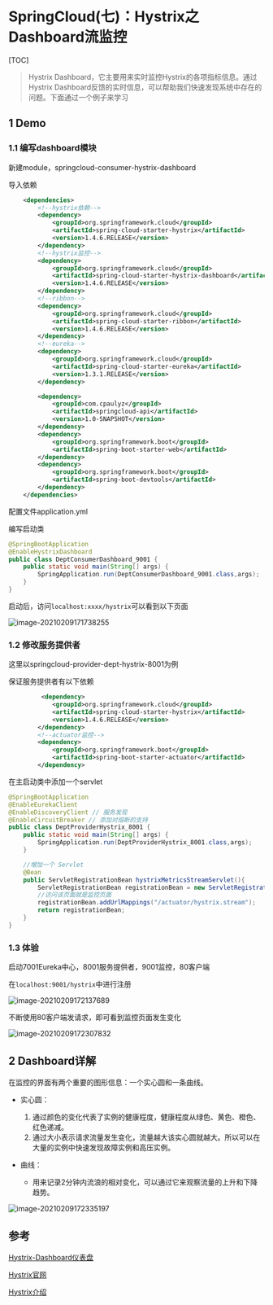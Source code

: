 # SpringCloud(七)：Hystrix之Dashboard流监控

[TOC]

> Hystrix Dashboard，它主要用来实时监控Hystrix的各项指标信息。通过Hystrix Dashboard反馈的实时信息，可以帮助我们快速发现系统中存在的问题。下面通过一个例子来学习

## 1 Demo

### 1.1 编写dashboard模块

新建module，springcloud-consumer-hystrix-dashboard

导入依赖

```xml
    <dependencies>
        <!--hystrix依赖-->
        <dependency>
            <groupId>org.springframework.cloud</groupId>
            <artifactId>spring-cloud-starter-hystrix</artifactId>
            <version>1.4.6.RELEASE</version>
        </dependency>
        <!--hystrix监控-->
        <dependency>
            <groupId>org.springframework.cloud</groupId>
            <artifactId>spring-cloud-starter-hystrix-dashboard</artifactId>
            <version>1.4.6.RELEASE</version>
        </dependency>
        <!--ribbon-->
        <dependency>
            <groupId>org.springframework.cloud</groupId>
            <artifactId>spring-cloud-starter-ribbon</artifactId>
            <version>1.4.6.RELEASE</version>
        </dependency>
        <!--eureka-->
        <dependency>
            <groupId>org.springframework.cloud</groupId>
            <artifactId>spring-cloud-starter-eureka</artifactId>
            <version>1.3.1.RELEASE</version>
        </dependency>

        <dependency>
            <groupId>com.cpaulyz</groupId>
            <artifactId>springcloud-api</artifactId>
            <version>1.0-SNAPSHOT</version>
        </dependency>
        <dependency>
            <groupId>org.springframework.boot</groupId>
            <artifactId>spring-boot-starter-web</artifactId>
        </dependency>
        <dependency>
            <groupId>org.springframework.boot</groupId>
            <artifactId>spring-boot-devtools</artifactId>
        </dependency>
    </dependencies>
```

配置文件application.yml

编写启动类

```java
@SpringBootApplication
@EnableHystrixDashboard
public class DeptConsumerDashboard_9001 {
    public static void main(String[] args) {
        SpringApplication.run(DeptConsumerDashboard_9001.class,args);
    }
}
```

启动后，访问`localhost:xxxx/hystrix`可以看到以下页面

![image-20210209171738255](https://cyzblog.oss-cn-beijing.aliyuncs.com/image-20210209171738255.png)



### 1.2 修改服务提供者

这里以springcloud-provider-dept-hystrix-8001为例

保证服务提供者有以下依赖

```xml
    	 <dependency>
            <groupId>org.springframework.cloud</groupId>
            <artifactId>spring-cloud-starter-hystrix</artifactId>
            <version>1.4.6.RELEASE</version>
        </dependency>        
		<!--actuator监控-->
        <dependency>
            <groupId>org.springframework.boot</groupId>
            <artifactId>spring-boot-starter-actuator</artifactId>
        </dependency>
```

在主启动类中添加一个servlet

```java
@SpringBootApplication
@EnableEurekaClient
@EnableDiscoveryClient // 服务发现
@EnableCircuitBreaker // 添加对熔断的支持
public class DeptProviderHystrix_8001 {
    public static void main(String[] args) {
        SpringApplication.run(DeptProviderHystrix_8001.class,args);
    }

    //增加一个 Servlet
    @Bean
    public ServletRegistrationBean hystrixMetricsStreamServlet(){
        ServletRegistrationBean registrationBean = new ServletRegistrationBean(new HystrixMetricsStreamServlet());
        //访问该页面就是监控页面
        registrationBean.addUrlMappings("/actuator/hystrix.stream");
        return registrationBean;
    }
}
```

### 1.3 体验

启动7001Eureka中心，8001服务提供者，9001监控，80客户端

在`localhost:9001/hystrix`中进行注册

![image-20210209172137689](https://cyzblog.oss-cn-beijing.aliyuncs.com/image-20210209172137689.png)

不断使用80客户端发请求，即可看到监控页面发生变化

![image-20210209172307832](https://cyzblog.oss-cn-beijing.aliyuncs.com/image-20210209172307832.png)

## 2 Dashboard详解

 在监控的界面有两个重要的图形信息：一个实心圆和一条曲线。

* 实心圆：
	1. 通过颜色的变化代表了实例的健康程度，健康程度从绿色、黄色、橙色、红色递减。
	2. 通过大小表示请求流量发生变化，流量越大该实心圆就越大。所以可以在大量的实例中快速发现故障实例和高压实例。

* 曲线：
	* 用来记录2分钟内流浪的相对变化，可以通过它来观察流量的上升和下降趋势。

![image-20210209172335197](https://cyzblog.oss-cn-beijing.aliyuncs.com/image-20210209172335197.png)

## 参考

[Hystrix-Dashboard仪表盘](https://www.cnblogs.com/happyflyingpig/p/8372485.html)

[Hystrix官网](https://github.com/Netflix/Hystrix/wiki)

[Hystrix介绍](https://www.cnblogs.com/cjsblog/p/9391819.html)
